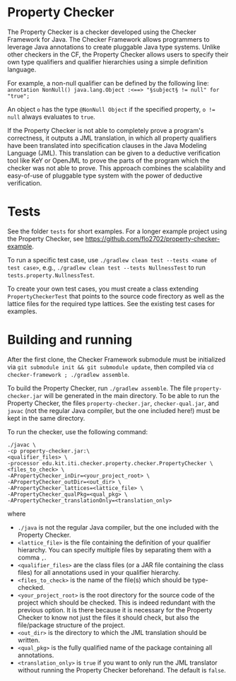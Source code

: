 # Property Checker

The Property Checker is a checker developed using the Checker Framework for Java. The Checker Framework allows programmers to leverage Java annotations to create pluggable Java type systems. Unlike other checkers in the CF, the Property Checker allows users to specify their own type qualifiers and qualifier hierarchies using a simple definition language.

For example, a non-null qualifier can be defined by the following line:
`annotation NonNull() java.lang.Object :<==> "§subject§ != null" for "true";`

An object `o` has the type `@NonNull Object` if the specified property, `o != null` always evaluates to `true`.

If the Property Checker is not able to completely prove a program's correctness, it outputs a JML translation, in which all property qualifiers have been translated into specification clauses in the Java Modeling Language (JML). This translation can be given to a deductive verification tool like KeY or OpenJML to prove the parts of the program which the checker was not able to prove. This approach combines the scalability and easy-of-use of pluggable type system with the power of deductive verification.

# Tests

See the folder `tests` for short examples. For a longer example project using the Property Checker, see https://github.com/flo2702/property-checker-example.

To run a specific test case, use `./gradlew clean test --tests <name of test case>`, e.g., `./gradlew clean test --tests NullnessTest` to run `tests.property.NullnessTest`.

To create your own test cases, you must create a class extending `PropertyCheckerTest` that points to the source code firectory as well as the lattice files for the required type lattices.
See the existing test cases for examples.

# Building and running

After the first clone, the Checker Framework submodule must be initialized via `git submodule init && git submodule update`, then compiled via `cd checker-framework ; ./gradlew assemble`.

To build the Property Checker, run `./gradlew assemble`. The file `property-checker.jar` will be generated in the main directory. To be able to run the Property Checker, the files `property-checker.jar`, `checker-qual.jar`, and `javac` (not the regular Java compiler, but the one included here!) must be kept in the same directory.

To run the checker, use the following command:

```
./javac \
-cp property-checker.jar:\
<qualifier_files> \
-processor edu.kit.iti.checker.property.checker.PropertyChecker \
<files_to_check> \
-APropertyChecker_inDir=<your_project_root> \
-APropertyChecker_outDir=<out_dir> \
-APropertyChecker_lattices=<lattice_file> \
-APropertyChecker_qualPkg=<qual_pkg> \
-APropertyChecker_translationOnly=<translation_only>
```

where

* `./java` is not the regular Java compiler, but the one included with the Property Checker.
* `<lattice_file>` is the file containing the definition of your qualifier hierarchy. You can specify multiple files by separating them with a comma `,`.
* `<qualifier_files>` are the class files (or a JAR file containing the class files) for all annotations used in your qualifier hierarchy.
* `<files_to_check>` is the name of the file(s) which should be type-checked.
* `<your_project_root>` is the root directory for the source code of the project which should be checked. This is indeed redundant with the previous option. It is there because it is necessary for the Property Checker to know not just the files it should check, but also the file/package structure of the project.
* `<out_dir>` is the directory to which the JML translation should be written.
* `<qual_pkg>` is the fully qualified name of the package containing all annotations.
* `<translation_only>` is `true` if you want to only run the JML translator without running the Property Checker beforehand. The default is `false`.

